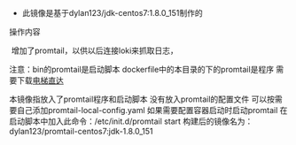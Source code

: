 - 此镜像是基于dylan123/jdk-centos7:1.8.0_151制作的

操作内容

​    增加了promtail，以供以后连接loki来抓取日志，

   注意：bin的promtail是启动脚本 dockerfile中的本目录的下的promtail是程序 需要下载[电梯直达](https://github.com/grafana/loki/releases/download/v0.4.0/promtail-linux-amd64.gz)

   本镜像指放入了promtail程序和启动脚本  没有放入promtail的配置文件 可以按需要自己添加promtail-local-config.yaml    如果需要配置容器启动时启动promtail 在启动脚本中加入此命令：/etc/init.d/promtail start
构建后的镜像名为：dylan123/promtail-centos7:jdk-1.8.0_151